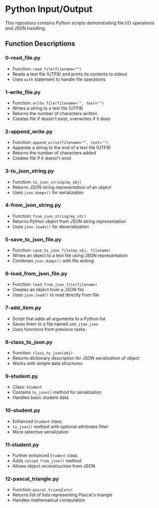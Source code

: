 # Python Input/Output

This repository contains Python scripts demonstrating file I/O operations and JSON handling.

## Function Descriptions

### 0-read_file.py
* Function: `read_file(filename="")`
* Reads a text file (UTF8) and prints its contents to stdout
* Uses `with` statement to handle file operations

### 1-write_file.py
* Function: `write_file(filename="", text="")`
* Writes a string to a text file (UTF8)
* Returns the number of characters written
* Creates file if doesn't exist, overwrites if it does

### 2-append_write.py
* Function: `append_write(filename="", text="")`
* Appends a string to the end of a text file (UTF8)
* Returns the number of characters added
* Creates file if it doesn't exist

### 3-to_json_string.py
* Function: `to_json_string(my_obj)`
* Returns JSON string representation of an object
* Uses `json.dumps()` for serialization

### 4-from_json_string.py
* Function: `from_json_string(my_str)`
* Returns Python object from JSON string representation
* Uses `json.loads()` for deserialization

### 5-save_to_json_file.py
* Function: `save_to_json_file(my_obj, filename)`
* Writes an object to a text file using JSON representation
* Combines `json.dumps()` with file writing

### 6-load_from_json_file.py
* Function: `load_from_json_file(filename)`
* Creates an object from a JSON file
* Uses `json.load()` to read directly from file

### 7-add_item.py
* Script that adds all arguments to a Python list
* Saves them to a file named `add_item.json`
* Uses functions from previous tasks

### 8-class_to_json.py
* Function: `class_to_json(obj)`
* Returns dictionary description for JSON serialization of object
* Works with simple data structures

### 9-student.py
* Class: `Student`
* Contains `to_json()` method for serialization
* Handles basic student data

### 10-student.py
* Enhanced `Student` class
* `to_json()` method with optional attributes filter
* More selective serialization

### 11-student.py
* Further enhanced `Student` class
* Adds `reload_from_json()` method
* Allows object reconstruction from JSON

### 12-pascal_triangle.py
* Function: `pascal_triangle(n)`
* Returns list of lists representing Pascal's triangle
* Handles mathematical computation
